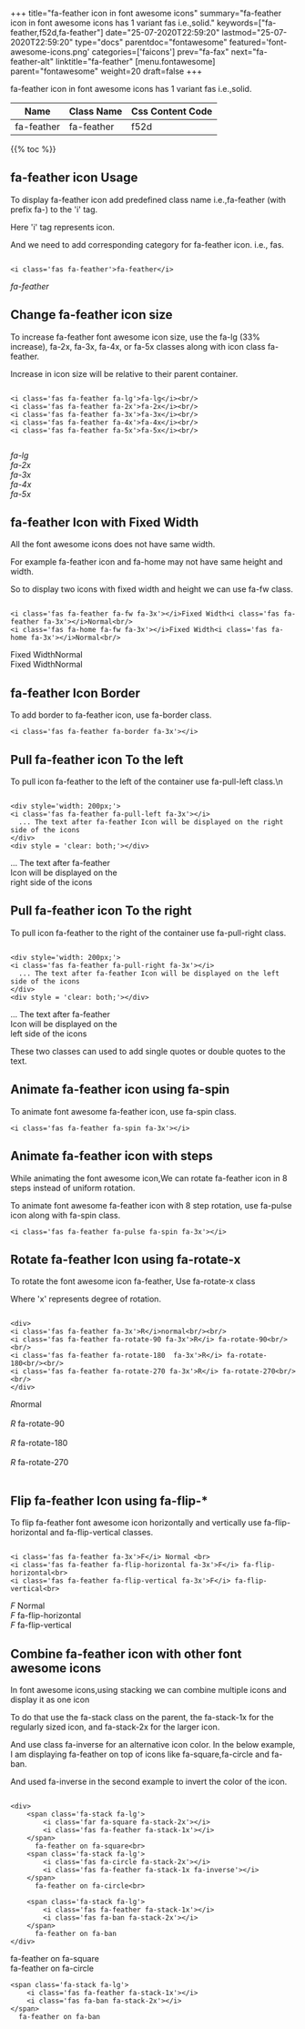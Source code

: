 +++
title="fa-feather icon in font awesome icons"
summary="fa-feather icon in font awesome icons has 1 variant fas i.e.,solid."
keywords=["fa-feather,f52d,fa-feather"]
date="25-07-2020T22:59:20"
lastmod="25-07-2020T22:59:20"
type="docs"
parentdoc="fontawesome"
featured='font-awesome-icons.png'
categories=['faicons']
prev="fa-fax"
next="fa-feather-alt"
linktitle="fa-feather"
[menu.fontawesome]
parent="fontawesome"
weight=20
draft=false
+++


fa-feather icon in font awesome icons has 1 variant fas i.e.,solid.

<div class='table-responsive'><table class='table'><thead><tr><th>Name</th><th>Class Name</th><th>Css Content Code</th></tr></thead><tbody><tr><td>fa-feather</td><td>fa-feather</td><td>f52d</td></tr></tbody></table></div>


{{% toc %}}


## fa-feather icon Usage

To display fa-feather icon add predefined class name i.e.,fa-feather (with prefix fa-) to the 'i' tag.

Here 'i' tag represents icon.

And we need to add corresponding category for fa-feather icon. i.e., fas.


```

<i class='fas fa-feather'>fa-feather</i>
```

<i class='fas fa-feather'>fa-feather</i>




## Change fa-feather icon size
To increase fa-feather font awesome icon size, use the fa-lg (33% increase), fa-2x, fa-3x, fa-4x, or fa-5x classes along with icon class fa-feather.

Increase in icon size will be relative to their parent container. 

```

<i class='fas fa-feather fa-lg'>fa-lg</i><br/>
<i class='fas fa-feather fa-2x'>fa-2x</i><br/>
<i class='fas fa-feather fa-3x'>fa-3x</i><br/>
<i class='fas fa-feather fa-4x'>fa-4x</i><br/>
<i class='fas fa-feather fa-5x'>fa-5x</i><br/>
            
```

<i class='fas fa-feather fa-lg'>fa-lg</i><br/>
<i class='fas fa-feather fa-2x'>fa-2x</i><br/>
<i class='fas fa-feather fa-3x'>fa-3x</i><br/>
<i class='fas fa-feather fa-4x'>fa-4x</i><br/>
<i class='fas fa-feather fa-5x'>fa-5x</i><br/>
            



## fa-feather Icon with Fixed Width 

All the font awesome icons does not have same width.

For example fa-feather icon and fa-home may not have same height and width.

So to display two icons with fixed width and height we can use fa-fw class.


```

<i class='fas fa-feather fa-fw fa-3x'></i>Fixed Width<i class='fas fa-feather fa-3x'></i>Normal<br/>
<i class='fas fa-home fa-fw fa-3x'></i>Fixed Width<i class='fas fa-home fa-3x'></i>Normal<br/>
```

<i class='fas fa-feather fa-fw fa-3x'></i>Fixed Width<i class='fas fa-feather fa-3x'></i>Normal<br/>
<i class='fas fa-home fa-fw fa-3x'></i>Fixed Width<i class='fas fa-home fa-3x'></i>Normal<br/>



## fa-feather Icon Border 

To add border to fa-feather icon, use fa-border class.


```
<i class='fas fa-feather fa-border fa-3x'></i>

```
<i class='fas fa-feather fa-border fa-3x'></i>





## Pull fa-feather icon To the left

To pull icon fa-feather to the left of the container use fa-pull-left class.\n

```

<div style='width: 200px;'>
<i class='fas fa-feather fa-pull-left fa-3x'></i>
  ... The text after fa-feather Icon will be displayed on the right side of the icons
</div>
<div style = 'clear: both;'></div>
```

<div style='width: 200px;'>
<i class='fas fa-feather fa-pull-left fa-3x'></i>
  ... The text after fa-feather Icon will be displayed on the right side of the icons
</div>
<div style = 'clear: both;'></div>




## Pull fa-feather icon To the right
To pull icon fa-feather to the right of the container use fa-pull-right class.

```

<div style='width: 200px;'>
<i class='fas fa-feather fa-pull-right fa-3x'></i>
  ... The text after fa-feather Icon will be displayed on the left side of the icons
</div>
<div style = 'clear: both;'></div>
```

<div style='width: 200px;'>
<i class='fas fa-feather fa-pull-right fa-3x'></i>
  ... The text after fa-feather Icon will be displayed on the left side of the icons
</div>
<div style = 'clear: both;'></div>

These two classes can used to add single quotes or double quotes to the text.


## Animate fa-feather icon using fa-spin
To animate font awesome fa-feather icon, use fa-spin class.

```
<i class='fas fa-feather fa-spin fa-3x'></i>
```
<i class='fas fa-feather fa-spin fa-3x'></i>




## Animate fa-feather icon with steps
While animating the font awesome icon,We can rotate fa-feather icon in 8 steps instead of uniform rotation.

To animate font awesome fa-feather icon with 8 step rotation, use fa-pulse icon along with fa-spin class.


```
<i class='fas fa-feather fa-pulse fa-spin fa-3x'></i>

```
<i class='fas fa-feather fa-pulse fa-spin fa-3x'></i>





## Rotate fa-feather Icon using fa-rotate-x
To rotate the font awesome icon fa-feather, Use fa-rotate-x class

Where 'x' represents degree of rotation.


```

<div>
<i class='fas fa-feather fa-3x'>R</i>normal<br/><br/>
<i class='fas fa-feather fa-rotate-90 fa-3x'>R</i> fa-rotate-90<br/><br/> 
<i class='fas fa-feather fa-rotate-180  fa-3x'>R</i> fa-rotate-180<br/><br/> 
<i class='fas fa-feather fa-rotate-270 fa-3x'>R</i> fa-rotate-270<br/><br/>
</div>
```

<div>
<i class='fas fa-feather fa-3x'>R</i>normal<br/><br/>
<i class='fas fa-feather fa-rotate-90 fa-3x'>R</i> fa-rotate-90<br/><br/> 
<i class='fas fa-feather fa-rotate-180  fa-3x'>R</i> fa-rotate-180<br/><br/> 
<i class='fas fa-feather fa-rotate-270 fa-3x'>R</i> fa-rotate-270<br/><br/>
</div>




## Flip fa-feather Icon using fa-flip-*
To flip fa-feather font awesome icon horizontally and vertically use fa-flip-horizontal and fa-flip-vertical classes. 

```

<i class='fas fa-feather fa-3x'>F</i> Normal <br>
<i class='fas fa-feather fa-flip-horizontal fa-3x'>F</i> fa-flip-horizontal<br>
<i class='fas fa-feather fa-flip-vertical fa-3x'>F</i> fa-flip-vertical<br>
```

<i class='fas fa-feather fa-3x'>F</i> Normal <br>
<i class='fas fa-feather fa-flip-horizontal fa-3x'>F</i> fa-flip-horizontal<br>
<i class='fas fa-feather fa-flip-vertical fa-3x'>F</i> fa-flip-vertical<br>




## Combine fa-feather icon with other font awesome icons
In font awesome icons,using stacking we can combine multiple icons and display it as one icon 

To do that use the fa-stack class on the parent, the fa-stack-1x for the regularly sized icon, and fa-stack-2x for the larger icon.

And use class fa-inverse for an alternative icon color. 
In the below example, I am displaying fa-feather on top of icons like fa-square,fa-circle and fa-ban.

And used fa-inverse in the second example to invert the color of the icon.

```

<div>
    <span class='fa-stack fa-lg'>
        <i class='far fa-square fa-stack-2x'></i>
        <i class='fas fa-feather fa-stack-1x'></i>
    </span>
      fa-feather on fa-square<br>
    <span class='fa-stack fa-lg'>
        <i class='fas fa-circle fa-stack-2x'></i>
        <i class='fas fa-feather fa-stack-1x fa-inverse'></i>
    </span>
      fa-feather on fa-circle<br>

    <span class='fa-stack fa-lg'>
        <i class='fas fa-feather fa-stack-1x'></i>
        <i class='fas fa-ban fa-stack-2x'></i>
    </span>
      fa-feather on fa-ban
</div>
```

<div>
    <span class='fa-stack fa-lg'>
        <i class='far fa-square fa-stack-2x'></i>
        <i class='fas fa-feather fa-stack-1x'></i>
    </span>
      fa-feather on fa-square<br>
    <span class='fa-stack fa-lg'>
        <i class='fas fa-circle fa-stack-2x'></i>
        <i class='fas fa-feather fa-stack-1x fa-inverse'></i>
    </span>
      fa-feather on fa-circle<br>

    <span class='fa-stack fa-lg'>
        <i class='fas fa-feather fa-stack-1x'></i>
        <i class='fas fa-ban fa-stack-2x'></i>
    </span>
      fa-feather on fa-ban
</div>






